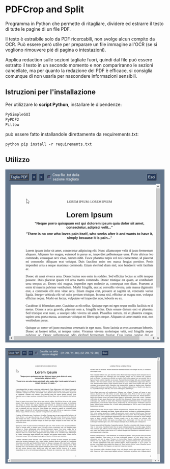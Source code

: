 # PDFCrop and Split
Programma in Python che permette di ritagliare, dividere ed estrarre il testo di tutte le pagine di un file PDF.

Il testo è estraibile solo da PDF ricercabili, non svolge alcun compito da OCR. 
Può essere però utile per preparare un file immagine 
all'OCR (se si vogliono rimouvere pié di pagina o intestazioni). 

Applica redaction sulle sezioni tagliate fuori, quindi dal file 
può essere estratto il testo in un secondo momento e 
non compariranno le sezioni cancellate, ma per quanto la redazione 
del PDF è efficace, si consiglia comunque di non usarla per nascondere 
informazioni sensibili.

## Istruzioni per l'installazione
Per utilizzare lo **script Python**, installare le dipendenze:
```
PySimpleGUI
PyPDF2
Pillow
```
può essere fatto installandole direttamente da requirements.txt:

```
python pip install -r requirements.txt
```
## Utilizzo

![alt text](https://github.com/fla-pi/PDFCropandSplit/blob/main/demo_crop.gif)


![alt text](https://github.com/fla-pi/PDFCropandSplit/blob/main/demo_split.gif)
